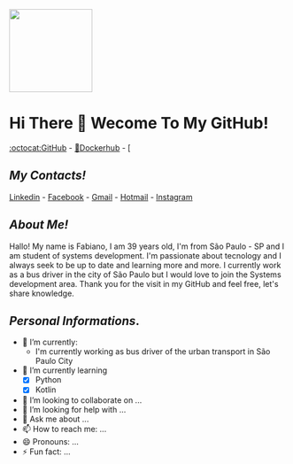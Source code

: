 <img src="https://user-images.githubusercontent.com/32577916/100186302-897bed00-2ec4-11eb-885f-3e7c32ac6d8b.jpg?w=512" height="150" width="150">

# Hi There 👋 Wecome To My GitHub!

[:octocat:GitHub](https://github.com/FabianoAlexandre) - [:whale:Dockerhub](https://hub.docker.com) - [

## **_My Contacts!_**
[Linkedin](https://www.linkedin.com/in/fabiano-alexandre-49b71b48/) - [Facebook](https://www.facebook.com/fabiano.alexandred) - [Gmail](fabiano.alexandred@gmail.com) - [Hotmail](fabiano_alexandred@hotmail.com) - [Instagram](@fabiano_cbjj)

## **_About Me!_**
Hallo! My name is Fabiano, I am 39 years old, I'm from São Paulo - SP and I am student of systems development. I'm passionate about tecnology and I always seek to be up to date and learning more and more. I currently work as a bus driver in the city of São Paulo but I would love to join the Systems development area. Thank you for the visit in my GitHub and feel free, let's share knowledge.

## **_Personal Informations_**.
- 🔭 I’m currently:
     - I'm currently working as bus driver of the urban transport in São Paulo City   
- 🌱 I’m currently learning
     - [x] Python
     - [x] Kotlin
- 👯 I’m looking to collaborate on ...
- 🤔 I’m looking for help with ...
- 💬 Ask me about ...
- 📫 How to reach me: ...
- 😄 Pronouns: ...
- ⚡ Fun fact: ...
<!--
**FabianoAlexandre/FabianoAlexandre** is a ✨ _special_ ✨ repository because its `README.md` (this file) appears on your GitHub profile.
